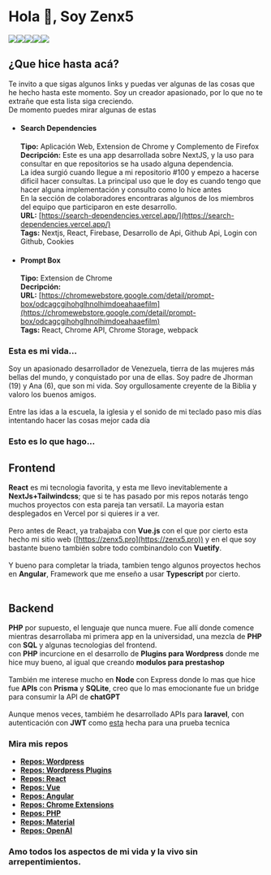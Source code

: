 # Hola 👋, Soy Zenx5

<div style="display:flex; flex-direction:row">
  <img src="https://img.shields.io/badge/Status-Always Up-lightgreen?style=plastic"/>
  <a href="https://www.linkedin.com/in/zenx5/"><img src="https://img.shields.io/badge/LinkedIn-Perfil-blue?style=plastic&logo=linkedin"/></a>
  <a href="mailto:omartinez1618@gmail.com"><img src="https://img.shields.io/badge/Mail-omartinez1618@gmail.com-red?style=plastic&logo=gmail"/></a>
  <a href="https://api.whatsapp.com/send/?phone=58460644067&text&app_absent=0"><img src="https://img.shields.io/badge/Whatasapp-+584125292507-lightgreen?style=plastic&logo=whatsapp"/></a>
  <a href="https://docs.google.com/presentation/d/1FwwnfO3ecUqhXlx7hAwhGJvbllphLLBun5fbn023Y0k/edit?usp=sharing" target="_blank"><img src="https://img.shields.io/badge/CV-ES-green?style=plastic&logo=pagekit"/></a>
  <!--a href="https://docs.google.com/presentation/d/17R2iMB2Om0lBKg_NBRrdaq75TSGJhrGxqEOlDaWyFz8/edit?usp=sharing" target="_blank"><img src="https://img.shields.io/badge/CV-PT-green?style=plastic&logo=pagekit"/></a-->
</div>

## ¿Que hice hasta acá?
Te invito a que sigas algunos links y puedas ver algunas de las cosas que he hecho hasta este momento. Soy un creador apasionado, por lo que no te extrañe que esta lista siga creciendo.<br/>
De momento puedes mirar algunas de estas 
- #### Search Dependencies
  <b>Tipo:</b> Aplicación Web, Extension de Chrome y Complemento de Firefox<br/>
  <b>Decripción:</b> Este es una app desarrollada sobre NextJS, y la uso para consultar en que repositorios se ha usado alguna dependencia.<br/>
  La idea surgió cuando llegue a mi repositorio #100 y empezo a hacerse dificil hacer consultas. La principal uso que le doy es cuando tengo que hacer alguna implementación y consulto como lo hice antes<br/>
  En la sección de colaboradores encontraras algunos de los miembros del equipo que participaron en este desarrollo.<br/>
  <b>URL:</b> [https://search-dependencies.vercel.app/](https://search-dependencies.vercel.app/)<br/>
  <b>Tags:</b> Nextjs, React, Firebase, Desarrollo de Api, Github Api, Login con Github, Cookies
- #### Prompt Box
  <b>Tipo:</b> Extension de Chrome<br/>
  <b>Decripción:</b> <br/>
  <b>URL:</b> [https://chromewebstore.google.com/detail/prompt-box/odcagcgihohglhnolhimdoeahaaefilm](https://chromewebstore.google.com/detail/prompt-box/odcagcgihohglhnolhimdoeahaaefilm)<br/>
  <b>Tags:</b> React, Chrome API, Chrome Storage, webpack
  
  
  



### Esta es mi vida...
Soy un apasionado desarrollador de Venezuela, tierra de las mujeres más bellas del mundo, y conquistado por una de ellas.
Soy padre de Jhorman (19) y Ana (6), que son mi vida. Soy orgullosamente creyente de la Biblia y valoro los buenos amigos. <br/><br/>
Entre las idas a la escuela, la iglesia y el sonido de mi teclado paso mis días intentando hacer las cosas mejor cada día


### Esto es lo que hago...
## Frontend
<b>React</b> es mi tecnologia favorita, y esta me llevo inevitablemente a <b>NextJs+Tailwindcss</b>; que si te has pasado por mis repos notarás tengo muchos proyectos con esta pareja tan versatil. La mayoria estan desplegados en Vercel por si quieres ir a ver.<br/><br/>
Pero antes de React, ya trabajaba con <b>Vue.js</b> con el que por cierto esta hecho mi sitio web ([https://zenx5.pro](https://zenx5.pro)) y en el que soy bastante bueno también sobre todo combinandolo con <b>Vuetify</b>.<br/><br/>
Y bueno para completar la triada, tambien tengo algunos proyectos hechos en <b>Angular</b>, Framework que me enseño a usar <b>Typescript</b> por cierto.
<br/>
<br/>
## Backend
<b>PHP</b> por supuesto, el lenguaje que nunca muere. Fue allí donde comence mientras desarrollaba mi primera app en la universidad, una mezcla de <b>PHP</b> con <b>SQL</b> y algunas tecnologias del frontend.<br/>
con <b>PHP</b> incurcione en el desarrollo de <b>Plugins para Wordpress</b> donde me hice muy bueno, al igual que creando <b>modulos para prestashop</b><br/><br/>
También me interese mucho en <b>Node</b> con Express donde lo mas que hice fue <b>APIs</b> con <b>Prisma</b> y <b>SQLite</b>, creo que lo mas emocionante fue un bridge para consumir la API de <b>chatGPT</b><br/><br/>
Aunque menos veces, tambiém he desarrollado APIs para <b>laravel</b>, con autenticación con <b>JWT</b> como [esta](https://github.com/zenx5/manzanaverde_back) hecha para una prueba tecnica




### Mira mis repos
* [**Repos: Wordpress**](https://github.com/zenx5?tab=repositories&q=wordpress)
* [**Repos: Wordpress Plugins**](https://github.com/zenx5?tab=repositories&q=plugins)
* [**Repos: React**](https://github.com/zenx5?tab=repositories&q=react)
* [**Repos: Vue**](https://github.com/zenx5?tab=repositories&q=vue)
* [**Repos: Angular**](https://github.com/zenx5?tab=repositories&q=angular)
* [**Repos: Chrome Extensions**](https://github.com/zenx5?tab=repositories&q=chrome)
* [**Repos: PHP**](https://github.com/zenx5?tab=repositories&q=php)
* [**Repos: Material**](https://github.com/zenx5?tab=repositories&q=mui)
* [**Repos: OpenAI**](https://github.com/zenx5?tab=repositories&q=openai)




### Amo todos los aspectos de mi vida y la vivo sin arrepentimientos.
